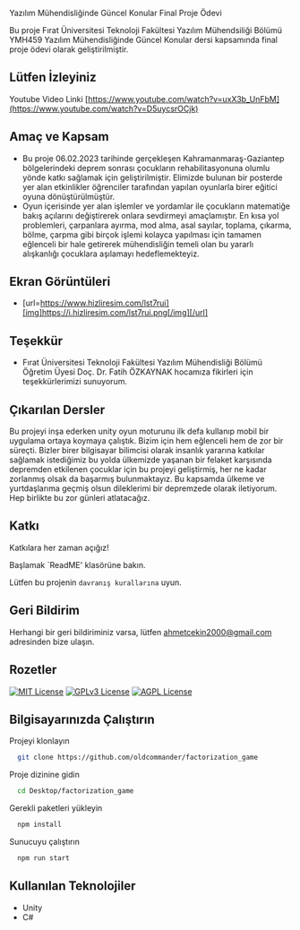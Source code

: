
Yazılım Mühendisliğinde Güncel Konular Final Proje Ödevi

Bu proje Fırat Üniversitesi Teknoloji Fakültesi Yazılım Mühendsiliği Bölümü YMH459 Yazılım Mühendisliğinde Güncel Konular dersi kapsamında  final proje ödevi olarak geliştirilmiştir.  


## Lütfen İzleyiniz

Youtube Video Linki [https://www.youtube.com/watch?v=uxX3b_UnFbM](https://www.youtube.com/watch?v=D5uycsrOCjk)

  
## Amaç ve Kapsam

* Bu proje 06.02.2023 tarihinde gerçekleşen Kahramanmaraş-Gaziantep bölgelerindeki deprem sonrası çocukların rehabilitasyonuna olumlu yönde katkı sağlamak için geliştirilmiştir. Elimizde bulunan bir posterde yer alan etkinlikler öğrenciler tarafından yapılan oyunlarla birer eğitici oyuna dönüştürülmüştür. 
* Oyun içerisinde yer alan işlemler ve yordamlar ile çocukların matematiğe bakış açılarını değiştirerek onlara sevdirmeyi amaçlamıştır. En kısa yol problemleri, çarpanlara ayırma, mod alma, asal sayılar, toplama, çıkarma, bölme, çarpma gibi birçok işlemi kolayca yapılması için tamamen eğlenceli bir hale getirerek mühendisliğin temeli olan bu yararlı alışkanlığı çocuklara aşılamayı hedeflemekteyiz. 
## Ekran Görüntüleri

* [url=https://www.hizliresim.com/lst7rui][img]https://i.hizliresim.com/lst7rui.png[/img][/url]

  
## Teşekkür

- Fırat Üniversitesi Teknoloji Fakültesi Yazılım Mühendisliği Bölümü Öğretim Üyesi Doç. Dr. Fatih ÖZKAYNAK hocamıza fikirleri için teşekkürlerimizi sunuyorum. 

  
## Çıkarılan Dersler

Bu projeyi inşa ederken unity oyun moturunu ilk defa kullanıp mobil bir uygulama ortaya koymaya çalıştık. Bizim için hem eğlenceli hem de zor bir süreçti. Bizler birer bilgisayar bilimcisi olarak insanlık yararına katkılar sağlamak istediğimiz bu yolda ülkemizde yaşanan bir felaket karşısında depremden etkilenen çocuklar için bu projeyi geliştirmiş, her ne kadar zorlanmış olsak da başarmış bulunmaktayız. Bu kapsamda ülkeme ve yurtdaşlarıma geçmiş olsun dileklerimi bir depremzede olarak iletiyorum. Hep birlikte bu zor günleri atlatacağız.  

  
## Katkı

Katkılara her zaman açığız!

Başlamak `ReadME' klasörüne bakın.

Lütfen bu projenin `davranış kurallarına` uyun.

  
## Geri Bildirim

Herhangi bir geri bildiriminiz varsa, lütfen ahmetcekin2000@gmail.com adresinden bize ulaşın.

  
## Rozetler



[![MIT License](https://img.shields.io/badge/License-MIT-green.svg)](https://choosealicense.com/licenses/mit/)
[![GPLv3 License](https://img.shields.io/badge/License-GPL%20v3-yellow.svg)](https://opensource.org/licenses/)
[![AGPL License](https://img.shields.io/badge/license-AGPL-blue.svg)](http://www.gnu.org/licenses/agpl-3.0)

  
## Bilgisayarınızda Çalıştırın

Projeyi klonlayın

```bash
  git clone https://github.com/oldcommander/factorization_game
```

Proje dizinine gidin

```bash
  cd Desktop/factorization_game
```

Gerekli paketleri yükleyin

```bash
  npm install
```

Sunucuyu çalıştırın

```bash
  npm run start
```

  
## Kullanılan Teknolojiler

* Unity
* C#


  
